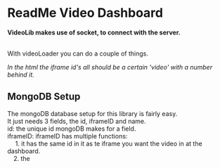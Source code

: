 # ReadMe Video Dashboard #   
**VideoLib makes use of socket, to connect with the server.**<br><br>

With videoLoader you can do a couple of things.   

*In the html the iframe id's all should be a certain 'video' with a number behind it.*     
## MongoDB Setup ##
The mongoDB database setup for this library is fairly easy.  
It just needs 3 fields, the id, iframeID and name.  
id: the unique id mongoDB makes for a field.  
iframeID: iframeID has multiple functions:  
           &emsp; 1. it has the same id in it as te iframe you want the video in at the dashboard.  
            &emsp;2. the <title> of each seperate screen should be the same as the iframeID  
link: This has the unique youtube video id in it, thats the part after v=   

create a database first and link it in nodejs, get the cluster url and put in in the code  
const url = "mongodb+srv://username:password@cluster0-ybw87.mongodb.net/test?retryWrites=true&w=majority";   

## Functions In VideoLib library ##  
**You can load the Page with videoLoader().loadPage()**  
This function only sends a message 'loadVideos' through socket, this means that the server side does the rest.   

*This is the server side function*
```
//Getting all videos from database  
let getVideos = () => {  
    //Connecting to database  
    MongoClient.connect(url, function(err, db) {  
        if (err) throw err;  
        var dbo = db.db(<Your database name>);  
        //Finding all videos in database  
        dbo.collection(<Your database collection name>).find({}).toArray(function(err, result) {  
            if (err) throw err;  
            let videos = result  
            //Sending to client  
            io.emit('VideoArray', videos );   **!!MAKE SURE THE EMIT IS CALLED 'VideoArray'!!**    
            db.close();  
          });  
      });  
}    
```

**You can reload the page with videoLoader().reloadPage()**  
the only thing this function does is clear the cache and reload the page, so when the user updated a video, you can use it to refresh.   

**You can update a video in the database with videoLoader().updateVideoDB(e)**  
This is what happens when the submitbutton gets pushed. The submitbutton has a dest parameter with the same number as the number the iframe id(of the iframe you want to change) has in it.  
Make sure that every sumbit button has a unique id, so the target.getattribute wil work.  
Because the function will use the click event of a certain button.   

What the function does is get the url out of the input field and push it into an array, and find which screen the video is for.  
Then it sends an array through socket with data ['iframeID','link'] and name 'newVideo' to the server.   
So if the server gets newVideo through socket, it will insert it in the database through this piece of code.   
*html form code*  
Make sure the form used is built up like this.    
*id of the first input field is link+'the same number used in the dest of submitbutton'*      

```
<input id='link1' type='text' placeholder="youtube link"/>
<input id='subm4' class="SubmitButton" type='submit'  dest='1'/>
 ```
 
   
*Server side code*   
```
//Inserting filled in video in database
 let insertVideo = (data) => {
    MongoClient.connect(url, function(err, db) {
        if (err) throw err;
        var dbo = db.db(<Your database name>);
        var newvalues = { $set: {link: data[1]} };
        var myquery = {iframeID: data[0]}
        //Insert with query
        dbo.collection(<Your database collection>).updateOne(myquery, newvalues, function(err, res) {
            if (err) throw err;
            console.log("1 document updated");
            db.close();
          });
      });
      io.emit('ReloadDash')
}
```
   
after putting a updated video in the database use videoLoader().reloadPage()